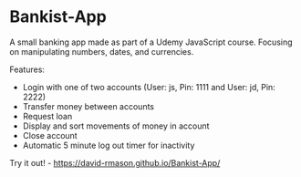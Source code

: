 # Bankist-App

A small banking app made as part of a Udemy JavaScript course.
Focusing on manipulating numbers, dates, and currencies.

Features:
  - Login with one of two accounts (User: js, Pin: 1111 and User: jd, Pin: 2222)
  - Transfer money between accounts
  - Request loan
  - Display and sort movements of money in account
  - Close account
  - Automatic 5 minute log out timer for inactivity

Try it out! - https://david-rmason.github.io/Bankist-App/
